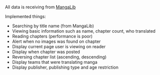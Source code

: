 All data is receiving from [MangaLib](https://mangalib.me/)

Implemented things:

-   Searching by title name (from MangaLib)
-   Viewing basic information such as name, chapter count, who translated
-   Reading chapters (performance is poor)
-   Alert when no images was found on chapter
-   Display current page user is viewing on reader
-   Display when chapter was posted
-   Reversing chapter list (ascending, descending)
-   Display teams that were translating manga
-   Display publisher, publishing type and age restriction
